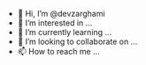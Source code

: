 - 👋 Hi, I’m @devzarghami
- 👀 I’m interested in ...
- 🌱 I’m currently learning ...
- 💞️ I’m looking to collaborate on ...
- 📫 How to reach me ...

<!---
devzarghami/devzarghami is a ✨ special ✨ repository because its `README.md` (this file) appears on your GitHub profile.
You can click the Preview link to take a look at your changes.
--->
